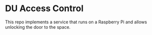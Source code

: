 # DU Access Control

This repo implements a service that runs on a Raspberry Pi and allows unlocking the door to the space.